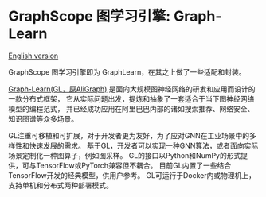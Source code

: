 # GraphScope 图学习引擎: Graph-Learn

[English version](README.md)

GraphScope 图学习引擎即为 GraphLearn，在其之上做了一些适配和封装。

[Graph-Learn(GL，原AliGraph)](https://github.com/alibaba/graph-learn) 是面向大规模图神经网络的研发和应用而设计的一款分布式框架， 它从实际问题出发，提炼和抽象了一套适合于当下图神经网络模型的编程范式， 并已经成功应用在阿里巴巴内部的诸如搜索推荐、网络安全、知识图谱等众多场景。

GL注重可移植和可扩展，对于开发者更为友好，为了应对GNN在工业场景中的多样性和快速发展的需求。 基于GL，开发者可以实现一种GNN算法，或者面向实际场景定制化一种图算子，例如图采样。 GL的接口以Python和NumPy的形式提供，可与TensorFlow或PyTorch兼容但不耦合。 目前GL内置了一些结合TensorFlow开发的经典模型，供用户参考。 GL可运行于Docker内或物理机上，支持单机和分布式两种部署模式。